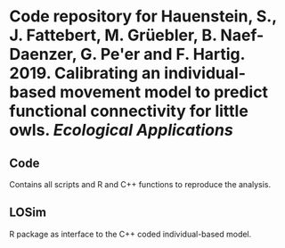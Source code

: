 # Code repository for Hauenstein, S., J. Fattebert, M. Gr&uuml;ebler, B. Naef-Daenzer, G. Pe'er and F. Hartig. 2019. Calibrating an individual-based movement model to predict functional connectivity for little owls. *Ecological Applications* 

## Code
Contains all scripts and R and C++ functions to reproduce the analysis.

## LOSim
R package as interface to the C++ coded individual-based model.

